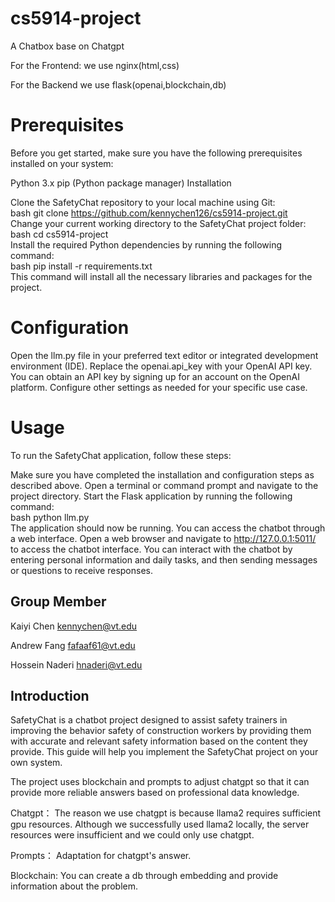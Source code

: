 # cs5914-project
A Chatbox base on Chatgpt

For the Frontend:
we use nginx(html,css)

For the Backend
we use flask(openai,blockchain,db)

# Prerequisites

Before you get started, make sure you have the following prerequisites installed on your system:

Python 3.x
pip (Python package manager)
Installation

Clone the SafetyChat repository to your local machine using Git: <br />
bash git clone https://github.com/kennychen126/cs5914-project.git <br />
Change your current working directory to the SafetyChat project folder: <br />
bash cd cs5914-project <br />
Install the required Python dependencies by running the following command: <br />
bash pip install -r requirements.txt <br />
This command will install all the necessary libraries and packages for the project.

# Configuration

Open the llm.py file in your preferred text editor or integrated development environment (IDE).
Replace the openai.api_key with your OpenAI API key. You can obtain an API key by signing up for an account on the OpenAI platform.
Configure other settings as needed for your specific use case.

# Usage

To run the SafetyChat application, follow these steps:

Make sure you have completed the installation and configuration steps as described above.
Open a terminal or command prompt and navigate to the project directory.
Start the Flask application by running the following command: <br />
bash python llm.py <br />
The application should now be running. You can access the chatbot through a web interface.
Open a web browser and navigate to http://127.0.0.1:5011/ to access the chatbot interface.
You can interact with the chatbot by entering personal information and daily tasks, and then sending messages or questions to receive responses.

## Group Member
Kaiyi Chen kennychen@vt.edu

Andrew Fang fafaaf61@vt.edu

Hossein Naderi hnaderi@vt.edu

## Introduction
SafetyChat is a chatbot project designed to assist safety trainers in improving the behavior safety of construction workers by providing them with accurate and relevant safety information based on the content they provide. This guide will help you implement the SafetyChat project on your own system.

The project uses blockchain and prompts to adjust chatgpt so that it can provide more reliable answers based on professional data knowledge.

Chatgpt：
The reason we use chatgpt is because llama2 requires sufficient gpu resources. Although we successfully used llama2 locally, the server resources were insufficient and we could only use chatgpt.

Prompts：
Adaptation for chatgpt's answer.

Blockchain:
You can create a db through embedding and provide information about the problem.
